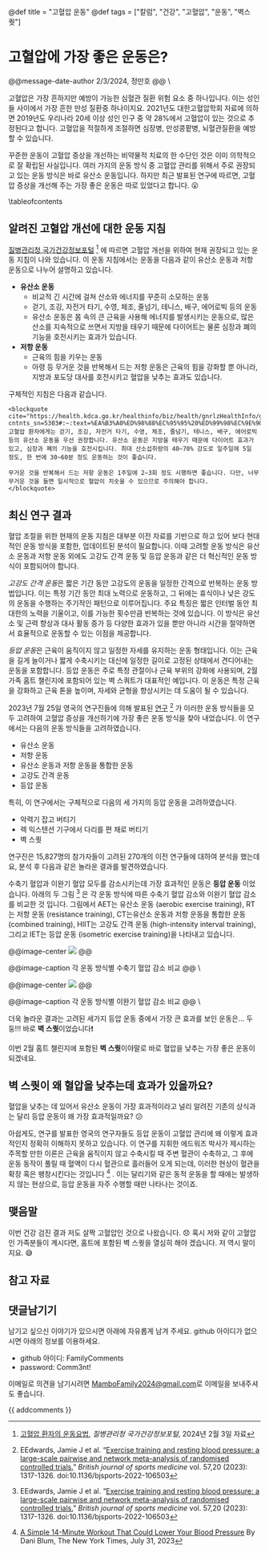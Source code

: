 @def title = "고혈압 운동"
@def tags = ["칼럼", "건강", "고혈압", "운동", "벽스퀏"]

# 고혈압에 가장 좋은 운동은?

@@message-date-author
2/3/2024, 정만호
@@
\\

고혈압은 가장 흔하지만 예방이 가능한 심혈관 질환 위험 요소 중 하나입니다. 
이는 성인들 사이에서 가장 흔한 만성 질환중 하나이지요.
2021년도 대한고혈압학회 자료에 의하면 2019년도 우리나라 20세 이상 성인 인구 중 약 28%에서 고혈압이 있는 것으로 추정된다고 합니다. 
고혈압을 적절하게 조절하면 심장병, 만성콩팥병, 뇌혈관질환을 예방할 수 있습니다.

꾸준한 운동이 고혈압 증상을 개선하는 비약물적 치료의 한 수단인 것은 이미 의학적으로 잘 확립된 사실입니다. 
여러 가지의 운동 방식 중 고혈압 관리를 위해서 주로 권장되고 있는 운동 방식은 바로 유산소 운동입니다.
하지만 최근 발표된 연구에 따르면, 고혈압 증상을 개선해 주는 가장 좋은 운동은 따로 있었다고 합니다. :open_mouth:

\tableofcontents <!-- you can use \toc as well -->


## 알려진 고혈압 개선에 대한 운동 지침

[질병관리청 국가건강정보포털](https://health.kdca.go.kr/healthinfo/biz/health/gnrlzHealthInfo/gnrlzHealthInfo/gnrlzHealthInfoView.do?cntnts_sn=5303#:~:text=%EA%B3%A0%ED%98%88%EC%95%95%20%ED%99%98%EC%9E%90%EC%97%90%EA%B2%8C%EB%8A%94%20%EA%B1%B7%EA%B8%B0%2C%20%EC%A1%B0%EA%B9%85,%EC%9D%98%20%EA%B8%B0%EB%8A%A5%EC%9D%84%20%ED%98%B8%EC%A0%84%EC%8B%9C%ED%82%B5%EB%8B%88%EB%8B%A4.) [^1] 에 따르면 고혈압 개선을 위하여 현재 권장되고 있는 운동 지침이 나와 있습니다.
이 운동 지침에서는 운동을 다음과 같이 유산소 운동과 저항 운동으로 나누어 설명하고 있습니다.

* **유산소 운동** 
  * 비교적 긴 시간에 걸쳐 산소와 에너지를 꾸준히 소모하는 운동
  * 걷기, 조깅, 자전거 타기, 수영, 체조, 줄넘기, 테니스, 배구, 에어로빅 등의 운동
  * 유산소 운동은 몸 속의 큰 근육을 사용해 에너지를 발생시키는 운동으로, 많은 산소를 지속적으로 쓰면서 지방을 태우기 때문에 다이어트는 물론 심장과 폐의 기능을 호전시키는 효과가 있습니다. 
* **저항 운동**
  * 근육의 힘을 키우는 운동
  * 아령 등 무거운 것을 반복해서 드는 저항 운동은 근육의 힘을 강화할 뿐 아니라, 지방과 포도당 대사를 호전시키고 혈압을 낮추는 효과도 있습니다.
  
구체적인 지침은 다음과 같습니다.

~~~
<blockquote cite="https://health.kdca.go.kr/healthinfo/biz/health/gnrlzHealthInfo/gnrlzHealthInfo/gnrlzHealthInfoView.do?cntnts_sn=5303#:~:text=%EA%B3%A0%ED%98%88%EC%95%95%20%ED%99%98%EC%9E%90%EC%97%90%EA%B2%8C%EB%8A%94%20%EA%B1%B7%EA%B8%B0%2C%20%EC%A1%B0%EA%B9%85,%EC%9D%98%20%EA%B8%B0%EB%8A%A5%EC%9D%84%20%ED%98%B8%EC%A0%84%EC%8B%9C%ED%82%B5%EB%8B%88%EB%8B%A4.">
고혈압 환자에게는 걷기, 조깅, 자전거 타기, 수영, 체조, 줄넘기, 테니스, 배구, 에어로빅 등의 유산소 운동을 우선 권장합니다. 유산소 운동은 지방을 태우기 때문에 다이어트 효과가 있고, 심장과 폐의 기능을 호전시킵니다. 최대 산소섭취량의 40~70% 강도로 일주일에 5일 정도, 한 번에 30~60분 정도 운동하는 것이 좋습니다.

무거운 것을 반복해서 드는 저항 운동은 1주일에 2~3회 정도 시행하면 좋습니다. 다만, 너무 무거운 것을 들면 일시적으로 혈압이 치솟을 수 있으므로 주의해야 합니다.
</blockquote>
~~~

## 최신 연구 결과

혈압 조절을 위한 현재의 운동 지침은 대부분 이전 자료를 기반으로 하고 있어 보다 현대적인 운동 방식을 포함한, 업데이트된 분석이 필요합니다. 
이때 고려할 운동 방식은 유산소 운동과 저항 운동 외에도 고강도 간격 운동 및 등압 운동과 같은 더 혁신적인 운동 방식이 포함되어야 합니다.

*고강도 간격 운동*은 짧은 기간 동안 고강도의 운동을 일정한 간격으로 반복하는 운동 방법입니다. 
이는 특정 기간 동안 최대 노력으로 운동하고, 그 뒤에는 휴식이나 낮은 강도의 운동을 수행하는 주기적인 패턴으로 이루어집니다. 
주요 특징은 짧은 인터벌 동안 최대한의 노력을 기울이고, 이를 가능한 횟수만큼 반복하는 것에 있습니다. 
이 방식은 유산소 및 근력 향상과 대사 활동 증가 등 다양한 효과가 있을 뿐만 아니라 시간을 절약하면서 효율적으로 운동할 수 있는 이점을 제공합니다.

*등압 운동*은 근육이 움직이지 않고 일정한 자세를 유지하는 운동 형태입니다. 
이는 근육을 길게 늘이거나 짧게 수축시키는 대신에 일정한 길이로 고정된 상태에서 견디어내는 운동을 포함합니다. 등압 운동은 주로 특정 관절이나 근육 부위의 강화에 사용되며, 2월 가족 홈트 챌린지에 포함되어 있는 벽 스쿼트가 대표적인 예입니다.
이 운동은 특정 근육을 강화하고 근육 톤을 높이며, 자세와 균형을 향상시키는 데 도움이 될 수 있습니다.

2023년 7월 25일 영국의 연구진들에 의해 발표된 [연구](/assets/misc/column/health/exerciseTrainingRestingBloodPressure.pdf) [^2] 가 이러한 운동 방식들을 모두 고려하여 고혈압 증상을 개선하기에 가장 좋은 운동 방식을 찾아 내었습니다.
이 연구에서는 다음의 운동 방식들을 고려하였습니다.

* 유산소 운동
* 저항 운동
* 유산소 운동과 저항 운동을 통합한 운동
* 고강도 간격 운동
* 등압 운동

특히, 이 연구에서는 구체적으로 다음의 세 가지의 등압 운동을 고려하였습니다.

* 악력기 잡고 버티기
* 렉 익스텐션 기구에서 다리를 편 채로 버티기
* 벽 스퀏

연구진은 15,827명의 참가자들이 고려된 270개의 이전 연구들에 대하여 분석을 했는데요, 분석 후 다음과 같은 놀라운 결과를 발견하였습니다.

수축기 혈압과 이완기 혈압 모두를 감소시키는데 가장 효과적인 운동은 **등압 운동** 이었습니다.
아래의 두 그림 [^2] 은 각 운동 방식에 따른 수축기 혈압 감소와 이완기 혈압 감소를 비교한 것 입니다. 
그림에서 AET는 유산소 운동 (aerobic exercise training), RT는 저항 운동 (resistance training), CT는유산소 운동과 저항 운동을 통합한 운동 (combined training), HIIT는 고강도 간격 운동 (high-intensity
interval training), 그리고 IET는 등압 운동 (isometric exercise training)을 나타내고 있습니다.

@@image-center
![](/assets/images/column/health/systolicBloodPressureComparison.jpg)
@@

@@image-caption
각 운동 방식별 수축기 혈압 감소 비교
@@
\\

@@image-center
![](/assets/images/column/health/diastolicBloodPressureComparison.jpg)
@@

@@image-caption
각 운동 방식별 이완기 혈압 감소 비교
@@
\\

더욱 놀라운 결과는 고려된 세가지 등압 운동 중에서 가장 큰 효과를 보인 운동은... 두둥!!!
바로 **벽 스퀏**이었습니다:exclamation:

이번 2월 홈트 챌린지에 포함된 **벽 스퀏**이야말로 바로 혈압을 낮추는 가장 좋은 운동이 되겠네요.

## 벽 스퀏이 왜 혈압을 낮추는데 효과가 있을까요?

혈압을 낮추는 데 있어서 유산소 운동이 가장 효과적이라고 널리 알려진 기존의 상식과는 달리 등압 운동이 왜 가장 효과적일까요? :confused:

아쉽게도, 연구를 발표한 영국의 연구자들도 등압 운동이 고혈압 관리에 왜 이렇게 효과적인지 정확히 이해하지 못하고 있습니다. 
이 연구를 지휘한 에드워즈 박사가 제시하는 주목할 만한 이론은 근육을 움직이지 않고 수축시킬 때 주변 혈관이 수축하고, 그 후에 운동 동작이 풀릴 때 혈액이 다시 혈관으로 흘러들어 오게 되는데, 이러한 현상이 혈관을 확장 혹은 팽창시킨다는 것입니다 [^3] . 
이는 달리기와 같은 동적 운동을 할 때에는 발생하지 않는 현상으로, 등압 운동을 자주 수행할 때만 나타나는 것이죠.

## 맺음말

이번 건강 검진 결과 저도 살짝 고혈압인 것으로 나왔습니다. :disappointed:
혹시 저와 같이 고혈압인 가족분들이 계시다면, 홈트에 포함된 벽 스퀏을 열심히 해야 겠습니다.
저 역시 말이지요. :sweat_smile:

## 참고 자료

[^1]: [고혈압 환자의 운동요법](https://health.kdca.go.kr/healthinfo/biz/health/gnrlzHealthInfo/gnrlzHealthInfo/gnrlzHealthInfoView.do?cntnts_sn=5303#:~:text=%EA%B3%A0%ED%98%88%EC%95%95%20%ED%99%98%EC%9E%90%EC%97%90%EA%B2%8C%EB%8A%94%20%EA%B1%B7%EA%B8%B0%2C%20%EC%A1%B0%EA%B9%85,%EC%9D%98%20%EA%B8%B0%EB%8A%A5%EC%9D%84%20%ED%98%B8%EC%A0%84%EC%8B%9C%ED%82%B5%EB%8B%88%EB%8B%A4.), *질병관리청 국가건강정보포털*, 2024년 2월 3일 자료

[^2]: EEdwards, Jamie J et al. “[Exercise training and resting blood pressure: a large-scale pairwise and network meta-analysis of randomised controlled trials.](https://pubmed.ncbi.nlm.nih.gov/37491419/)” *British journal of sports medicine* vol. 57,20 (2023): 1317-1326. doi:10.1136/bjsports-2022-106503

[^3]: [A Simple 14-Minute Workout That Could Lower Your Blood Pressure](https://www.nytimes.com/2023/07/26/well/blood-pressure-workout-wall-squat.html) By Dani Blum, The New York Times, July 31, 2023

## 댓글남기기

남기고 싶으신 이야기가 있으시면 아래에 자유롭게 남겨 주세요. github 아이디가 없으시면 아래의 정보를 이용하세요.

* github 아이디: FamilyComments
* password: Comm3nt!

이메일로 의견을 남기시려면 [MamboFamily2024@gmail.com](mailto:MamboFamily2024@gmail.com)로 이메일을 보내주셔도 좋습니다.

{{ addcomments }}